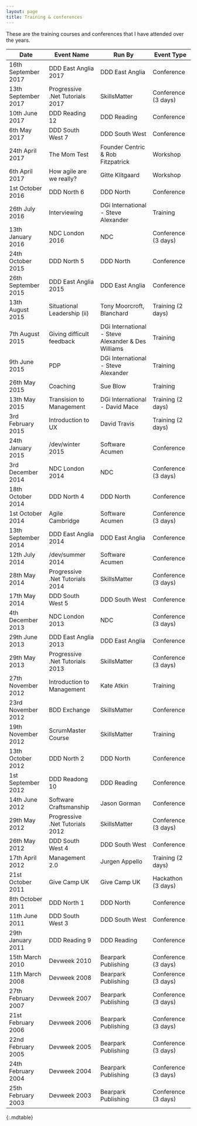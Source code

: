 ```yaml
---
layout: page
title: Training & conferences
---
```


These are the training courses and conferences that I have attended over the years.

| **Date**            | **Event Name**                  | **Run By**                                         | **Event Type**      |
| ------------------- | ------------------------------- | -------------------------------------------------- | ------------------- |
| 16th September 2017 | DDD East Anglia 2017            | DDD East Anglia                                    | Conference          |
| 13th September 2017 | Progressive .Net Tutorials 2017 | SkillsMatter                                       | Conference (3 days) |
| 10th June 2017      | DDD Reading 12                  | DDD Reading                                        | Conference          |
| 6th May 2017        | DDD South West 7                | DDD South West                                     | Conference          |
| 24th April 2017     | The Mom Test                    | Founder Centric & Rob Fitzpatrick                  | Workshop            |
| 6th April 2017      | How agile are we really?        | Gitte Klitgaard                                    | Workshop            |
| 1st October 2016    | DDD North 6                     | DDD North                                          | Conference          |
| 26th July 2016      | Interviewing                    | DGi International - Steve Alexander                | Training            |
| 13th January 2016   | NDC London 2016                 | NDC                                                | Conference (3 days) |
| 24th October 2015   | DDD North 5                     | DDD North                                          | Conference          |
| 26th September 2015 | DDD East Anglia 2015            | DDD East Anglia                                    | Conference          |
| 13th August 2015    | Situational Leadership (ii)     | Tony Moorcroft, Blanchard                          | Training (2 days)   |
| 7th August 2015     | Giving difficult feedback       | DGi International - Steve Alexander & Des Williams | Training            |
| 9th June 2015       | PDP                             | DGi International - Steve Alexander                | Training            |
| 26th May 2015       | Coaching                        | Sue Blow                                           | Training            |
| 13th May 2015       | Transision to Management        | DGi International - David Mace                     | Training (2 days)   |
| 3rd February 2015   | Introduction to UX              | David Travis                                       | Training (2 days)   |
| 24th January 2015   | /dev/winter 2015                | Software Acumen                                    | Conference          |
| 3rd December 2014   | NDC London 2014                 | NDC                                                | Conference (3 days) |
| 18th October 2014   | DDD North 4                     | DDD North                                          | Conference          |
| 1st October 2014    | Agile Cambridge                 | Software Acumen                                    | Conference (3 days) |
| 13th September 2014 | DDD East Anglia 2014            | DDD East Anglia                                    | Conference          |
| 12th July 2014      | /dev/summer 2014                | Software Acumen                                    | Conference          |
| 28th May 2014       | Progressive .Net Tutorials 2014 | SkillsMatter                                       | Conference (3 days) |
| 17th May 2014       | DDD South West 5                | DDD South West                                     | Conference          |
| 4th December 2013   | NDC London 2013                 | NDC                                                | Conference (3 days) |
| 29th June 2013      | DDD East Anglia 2013            | DDD East Anglia                                    | Conference          |
| 29th May 2013       | Progressive .Net Tutorials 2013 | SkillsMatter                                       | Conference (3 days) |
| 27th November 2012  | Introduction to Management      | Kate Atkin                                         | Training            |
| 23rd November 2012  | BDD Exchange                    | SkillsMatter                                       | Conference          |
| 19th November 2012  | ScrumMaster Course              | SkillsMatter                                       | Training            |
| 13th October 2012   | DDD North 2                     | DDD North                                          | Conference          |
| 1st September 2012  | DDD Readong 10                  | DDD Reading                                        | Conference          |
| 14th June 2012      | Software Craftsmanship          | Jason Gorman                                       | Conference          |
| 29th May 2012       | Progressive .Net Tutorials 2012 | SkillsMatter                                       | Conference (3 days) |
| 26th May 2012       | DDD South West 4                | DDD South West                                     | Conference          |
| 17th April 2012     | Management 2.0                  | Jurgen Appello                                     | Training  (2 days)  |
| 21st October 2011   | Give Camp UK                    | Give Camp UK                                       | Hackathon (3 days)  |
| 8th October 2011    | DDD North 1                     | DDD North                                          | Conference          |
| 11th June 2011      | DDD South West 3                | DDD South West                                     | Conference          |
| 29th January 2011   | DDD Reading 9                   | DDD Reading                                        | Conference          |
| 15th March 2010     | Devweek 2010                    | Bearpark Publishing                                | Conference (3 days) |
| 11th March 2008     | Devweek 2008                    | Bearpark Publishing                                | Conference (3 days) |
| 27th February 2007  | Devweek 2007                    | Bearpark Publishing                                | Conference (3 days) |
| 21st February 2006  | Devweek 2006                    | Bearpark Publishing                                | Conference (3 days) |
| 22nd February 2005  | Devweek 2005                    | Bearpark Publishing                                | Conference (3 days) |
| 24th February 2004  | Devweek 2004                    | Bearpark Publishing                                | Conference (3 days) |
| 25th February 2003  | Devweek 2003                    | Bearpark Publishing                                | Conference (3 days) |
{:.mdtable}
